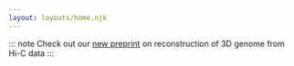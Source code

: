 ```yaml
---
layout: layouts/home.njk
---
```


::: note
Check out our [new preprint](https://www.biorxiv.org/content/10.1101/2020.05.21.109421v1) on reconstruction of 3D genome from Hi-C data
:::

